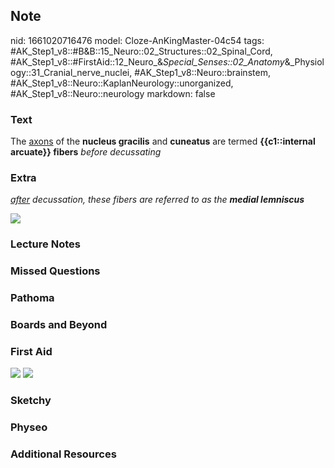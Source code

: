 ## Note
nid: 1661020716476
model: Cloze-AnKingMaster-04c54
tags: #AK_Step1_v8::#B&B::15_Neuro::02_Structures::02_Spinal_Cord, #AK_Step1_v8::#FirstAid::12_Neuro_&_Special_Senses::02_Anatomy_&_Physiology::31_Cranial_nerve_nuclei, #AK_Step1_v8::Neuro::brainstem, #AK_Step1_v8::Neuro::KaplanNeurology::unorganized, #AK_Step1_v8::Neuro::neurology
markdown: false

### Text
<div>
  <div>
    The <u>axons</u> of the <b>nucleus gracilis</b> and
    <b>cuneatus</b> are termed <b>{{c1::internal arcuate}}
    fibers</b> <i>before decussating</i>
  </div>
</div>

### Extra
<i><u>after</u> decussation, these fibers are referred to as the
<b>medial lemniscus</b></i>
<div><img src="paste-61340722921796.jpg"></div>

### Lecture Notes


### Missed Questions


### Pathoma


### Boards and Beyond


### First Aid
<img src="tmp4QQYpq.png"> <img src="tmp7FZJjK.png">

### Sketchy


### Physeo


### Additional Resources

